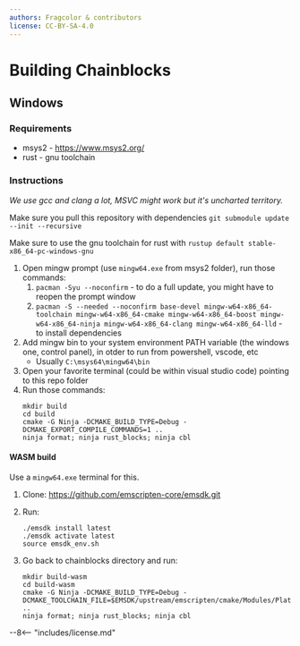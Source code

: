 ```yaml
---
authors: Fragcolor & contributors
license: CC-BY-SA-4.0
---
```


# Building Chainblocks

## Windows

### Requirements

* msys2 - https://www.msys2.org/
* rust - gnu toolchain

### Instructions

*We use gcc and clang a lot, MSVC might work but it's uncharted territory.*

Make sure you pull this repository with dependencies `git submodule update --init --recursive`

Make sure to use the gnu toolchain for rust with `rustup default stable-x86_64-pc-windows-gnu`

1. Open mingw prompt (use `mingw64.exe` from msys2 folder), run those commands:
    1. `pacman -Syu --noconfirm` - to do a full update, you might have to reopen the prompt window
    2. `pacman -S --needed --noconfirm base-devel mingw-w64-x86_64-toolchain mingw-w64-x86_64-cmake mingw-w64-x86_64-boost mingw-w64-x86_64-ninja mingw-w64-x86_64-clang mingw-w64-x86_64-lld` - to install dependencies
2. Add mingw bin to your system environment PATH variable (the windows one, control panel), in otder to run from powershell, vscode, etc
    * Usually `C:\msys64\mingw64\bin`
3. Open your favorite terminal (could be within visual studio code) pointing to this repo folder
4. Run those commands:
    ```
    mkdir build
    cd build
    cmake -G Ninja -DCMAKE_BUILD_TYPE=Debug -DCMAKE_EXPORT_COMPILE_COMMANDS=1 ..
    ninja format; ninja rust_blocks; ninja cbl
    ```

#### WASM build

Use a `mingw64.exe` terminal for this.

1. Clone: https://github.com/emscripten-core/emsdk.git

2. Run:
    ```
    ./emsdk install latest
    ./emsdk activate latest
    source emsdk_env.sh
    ```
3. Go back to chainblocks directory and run:
    ```
    mkdir build-wasm
    cd build-wasm
    cmake -G Ninja -DCMAKE_BUILD_TYPE=Debug -DCMAKE_TOOLCHAIN_FILE=$EMSDK/upstream/emscripten/cmake/Modules/Platform/Emscripten.cmake ..
    ninja format; ninja rust_blocks; ninja cbl
    ```


--8<-- "includes/license.md"